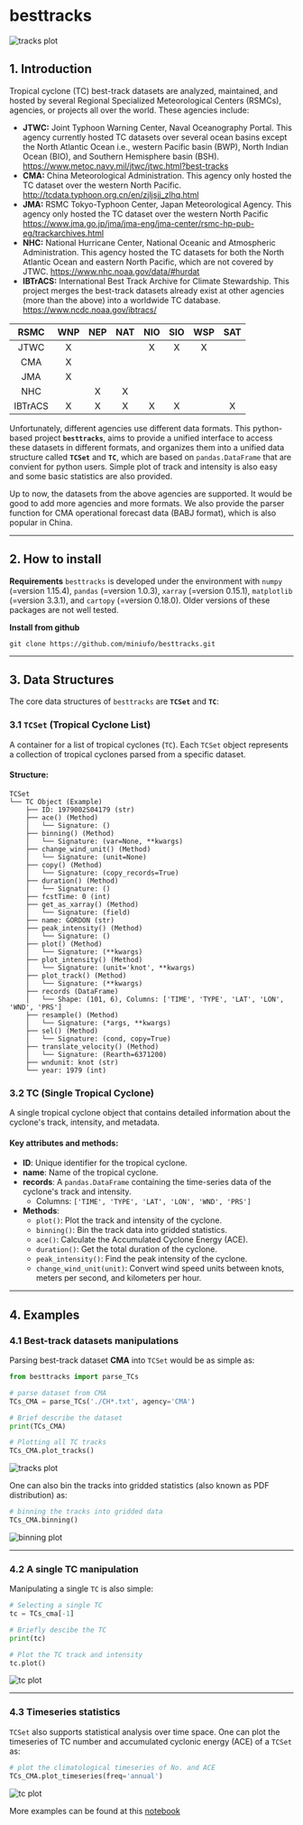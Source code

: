 # besttracks

![tracks plot](https://raw.githubusercontent.com/miniufo/besttracks/master/pics/Global_TC_tracks.png)


## 1. Introduction
Tropical cyclone (TC) best-track datasets are analyzed, maintained, and hosted by several Regional Specialized Meteorological Centers (RSMCs), agencies, or projects all over the world.  These agencies include:
-  **JTWC:** Joint Typhoon Warning Center, Naval Oceanography Portal.  This agency currently hosted TC datasets over several ocean basins except the North Atlantic Ocean i.e.,  western Pacific basin (BWP), North Indian Ocean (BIO), and Southern Hemisphere basin (BSH).
https://www.metoc.navy.mil/jtwc/jtwc.html?best-tracks
-  **CMA:** China Meteorological Administration.  This agency only hosted the TC dataset over the western North Pacific.
http://tcdata.typhoon.org.cn/en/zjljsjj_zlhq.html
- **JMA:** RSMC Tokyo-Typhoon Center, Japan Meteorological Agency.  This agency only hosted the TC dataset over the western North Pacific
https://www.jma.go.jp/jma/jma-eng/jma-center/rsmc-hp-pub-eg/trackarchives.html
- **NHC:** National Hurricane Center, National Oceanic and Atmospheric Administration.  This agency hosted the TC datasets for both the North Atlantic Ocean and eastern North Pacific, which are not covered by JTWC.
https://www.nhc.noaa.gov/data/#hurdat
- **IBTrACS:** International Best Track Archive for Climate Stewardship.  This project merges the best-track datasets already exist at other agencies (more than the above) into a worldwide TC database.
https://www.ncdc.noaa.gov/ibtracs/


| RSMC | WNP | NEP | NAT | NIO | SIO | WSP | SAT |
| :----: | :--: | :--: | :--: | :--: | :--: | :--: | :--: |
| JTWC | X |  |  | X | X | X |  |
| CMA | X |  |  |  |  |  |  |
| JMA | X |  |  |  |  |  |  |
| NHC |  | X | X |  |  |  |  |
| IBTrACS | X | X | X | X | X |  | X |


Unfortunately, different agencies use different data formats.  This python-based project **`besttracks`**, aims to provide a unified interface to access these datasets in different formats, and organizes them into a unified data structure called **`TCSet`** and **`TC`**, which are based on `pandas.DataFrame` that are convient for python users.  Simple plot of track and intensity is also easy and some basic statistics are also provided.

Up to now, the datasets from the above agencies are supported.  It would be good to add more agencies and more formats.  We also provide the parser function for CMA operational forecast data (BABJ format), which is also popular in China.

---

## 2. How to install
**Requirements**
`besttracks` is developed under the environment with `numpy` (=version 1.15.4), `pandas` (=version 1.0.3), `xarray` (=version 0.15.1), `matplotlib` (=version 3.3.1), and `cartopy` (=version 0.18.0).  Older versions of these packages are not well tested.


**Install from github**
```
git clone https://github.com/miniufo/besttracks.git
```
---

## 3. Data Structures
The core data structures of `besttracks` are **`TCSet`** and **`TC`**:

### 3.1 `TCSet` (Tropical Cyclone List)
A container for a list of tropical cyclones (`TC`). Each `TCSet` object represents a collection of tropical cyclones parsed from a specific dataset.

#### Structure:
```plaintext
TCSet
└── TC Object (Example)
    ├── ID: 1979002S04179 (str)
    ├── ace() (Method)
    │   └── Signature: ()
    ├── binning() (Method)
    │   └── Signature: (var=None, **kwargs)
    ├── change_wind_unit() (Method)
    │   └── Signature: (unit=None)
    ├── copy() (Method)
    │   └── Signature: (copy_records=True)
    ├── duration() (Method)
    │   └── Signature: ()
    ├── fcstTime: 0 (int)
    ├── get_as_xarray() (Method)
    │   └── Signature: (field)
    ├── name: GORDON (str)
    ├── peak_intensity() (Method)
    │   └── Signature: ()
    ├── plot() (Method)
    │   └── Signature: (**kwargs)
    ├── plot_intensity() (Method)
    │   └── Signature: (unit='knot', **kwargs)
    ├── plot_track() (Method)
    │   └── Signature: (**kwargs)
    ├── records (DataFrame)
    │   └── Shape: (101, 6), Columns: ['TIME', 'TYPE', 'LAT', 'LON', 'WND', 'PRS']
    ├── resample() (Method)
    │   └── Signature: (*args, **kwargs)
    ├── sel() (Method)
    │   └── Signature: (cond, copy=True)
    ├── translate_velocity() (Method)
    │   └── Signature: (Rearth=6371200)
    ├── wndunit: knot (str)
    └── year: 1979 (int)
```
### 3.2 TC (Single Tropical Cyclone)
A single tropical cyclone object that contains detailed information about the cyclone's track, intensity, and metadata.

#### Key attributes and methods:

- **ID**: Unique identifier for the tropical cyclone.
- **name**: Name of the tropical cyclone.
- **records**: A `pandas.DataFrame` containing the time-series data of the cyclone's track and intensity.
  - Columns: `['TIME', 'TYPE', 'LAT', 'LON', 'WND', 'PRS']`
- **Methods**:
  - `plot()`: Plot the track and intensity of the cyclone.
  - `binning()`: Bin the track data into gridded statistics.
  - `ace()`: Calculate the Accumulated Cyclone Energy (ACE).
  - `duration()`: Get the total duration of the cyclone.
  - `peak_intensity()`: Find the peak intensity of the cyclone.
  - `change_wind_unit(unit)`: Convert wind speed units between knots, meters per second, and kilometers per hour.
---

## 4. Examples
### 4.1 Best-track datasets manipulations
Parsing best-track dataset **CMA** into `TCSet` would be as simple as:
```python
from besttracks import parse_TCs

# parse dataset from CMA
TCs_CMA = parse_TCs('./CH*.txt', agency='CMA')

# Brief describe the dataset
print(TCs_CMA)

# Plotting all TC tracks
TCs_CMA.plot_tracks()
```

![tracks plot](https://raw.githubusercontent.com/miniufo/besttracks/master/pics/tracks_cma.png)

One can also bin the tracks into gridded statistics (also known as PDF distribution) as:
```python
# binning the tracks into gridded data
TCs_CMA.binning()
```

![binning plot](https://raw.githubusercontent.com/miniufo/besttracks/master/pics/binning_cma.png)

---

### 4.2 A single TC manipulation
Manipulating a single `TC` is also simple:
```python
# Selecting a single TC
tc = TCs_cma[-1]

# Briefly descibe the TC
print(tc)

# Plot the TC track and intensity
tc.plot()
```
![tc plot](https://raw.githubusercontent.com/miniufo/besttracks/master/pics/tc_plot.png)

---

### 4.3 Timeseries statistics
`TCSet` also supports statistical analysis over time space. One can plot the timeseries of TC number and accumulated cyclonic energy (ACE) of a `TCSet` as:
```python
# plot the climatological timeseries of No. and ACE
TCs_CMA.plot_timeseries(freq='annual')
```
![tc plot](https://raw.githubusercontent.com/miniufo/besttracks/master/pics/timeseries.png)


More examples can be found at this [notebook](https://github.com/miniufo/besttracks/blob/master/notebooks/QuickGuide.ipynb)
